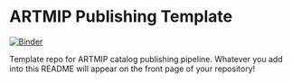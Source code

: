 # ARTMIP Publishing Template

[![Binder](https://mybinder.org/badge_logo.svg)](https://mybinder.org/v2/gh/jbbutler/artmip-publish-jimmy-2/HEAD?urlpath=%2Fdoc%2Ftree%2Fcatalog_demo.ipynb)

Template repo for ARTMIP catalog publishing pipeline. Whatever you add into this README will appear on the front page of your repository!
